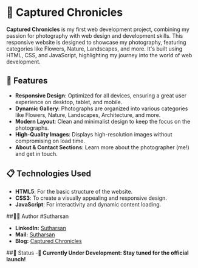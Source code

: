 # 📸 Captured Chronicles

**Captured Chronicles** is my first web development project, combining my passion for photography with web design and development skills. This responsive website is designed to showcase my photography, featuring categories like Flowers, Nature, Landscapes, and more. It's built using HTML, CSS, and JavaScript, highlighting my journey into the world of web development.

## 🌟 Features

- **Responsive Design**: Optimized for all devices, ensuring a great user experience on desktop, tablet, and mobile.
- **Dynamic Gallery**: Photographs are organized into various categories like Flowers, Nature, Landscapes, Architecture, and more.
- **Modern Layout**: Clean and minimalist design to keep the focus on the photographs.
- **High-Quality Images**: Displays high-resolution images without compromising on load time.
- **About & Contact Sections**: Learn more about the photographer (me!) and get in touch.

## 📋 Technologies Used

- **HTML5**: For the basic structure of the website.
- **CSS3**: To create a visually appealing and responsive design.
- **JavaScript**: For interactivity and dynamic content loading.

##👨‍💻 Author
#Sutharsan

- **LinkedIn:** [Sutharsan](https://www.linkedin.com/in/ssutharsan20/)
- **Mail:** [Sutharsan](mailto:s.sutharsan.201104@gmail.com)
- **Blog:** [Captured Chronicles](https://pixelpioneersuthar.blogspot.com/)
  
##📅 Status
-**🚧 Currently Under Development: Stay tuned for the official launch!**
